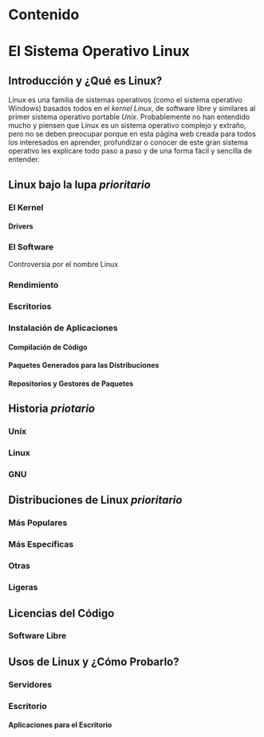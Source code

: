# Contenido

# El Sistema Operativo Linux 
## Introducción y ¿Qué es Linux?
Linux es una familia de sistemas operativos (como el sistema operativo Windows) basados todos en el *kernel Linux*, de software libre y similares al primer sistema operativo portable *Unix*. Probablemente no han entendido mucho y piensen que Linux es un sistema operativo complejo y extraño, pero no se deben preocupar porque en esta página web creada para todos los interesados en aprender, profundizar o conocer de este gran sistema operativo les explicare todo paso a paso y de una forma fácil y sencilla de entender.

## Linux bajo la lupa *prioritario*
### El Kernel
#### Drivers
### El Software
Controversia por el nombre Linux
### Rendimiento
### Escritorios
### Instalación de Aplicaciones
#### Compilación de Código
#### Paquetes Generados para las Distribuciones
#### Repositorios y Gestores de Paquetes

## Historia *priotario*
### Unix
### Linux
### GNU 

## Distribuciones de Linux *prioritario*
### Más Populares
### Más Específicas 
### Otras
### Ligeras

## Licencias del Código
### Software Libre

## Usos de Linux y ¿Cómo Probarlo?
### Servidores
### Escritorio
#### Aplicaciones para el Escritorio